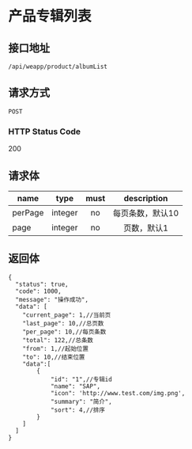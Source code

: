 # 产品专辑列表

## 接口地址

`/api/weapp/product/albumList`

## 请求方式

`POST`

### HTTP Status Code

200

## 请求体

| name     | type     | must     | description |
|----------|:--------:|:--------:|:--------:|
| perPage   | integer   | no     | 每页条数，默认10 |
| page   | integer   | no      | 页数，默认1 |

## 返回体

```json5
{
  "status": true,
  "code": 1000,
  "message": "操作成功",
  "data": [
    "current_page": 1,//当前页
    "last_page": 10,//总页数
    "per_page": 10,//每页条数
    "total": 122,//总条数
    "from": 1,//起始位置
    "to": 10,//结束位置
    "data":[
        {
            "id": "1",//专辑id
            "name": "SAP",            
            "icon": 'http://www.test.com/img.png',
            "summary": "简介",
            "sort": 4,//排序
        }
    ]
  ]
}
``` 

